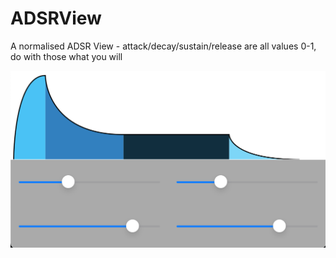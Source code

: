 # ADSRView

A normalised ADSR View - attack/decay/sustain/release are all values 0-1, do with those what you will

![adsr view demo](https://github.com/eljeff/ADSRView/blob/main/demo.png?raw=true)
